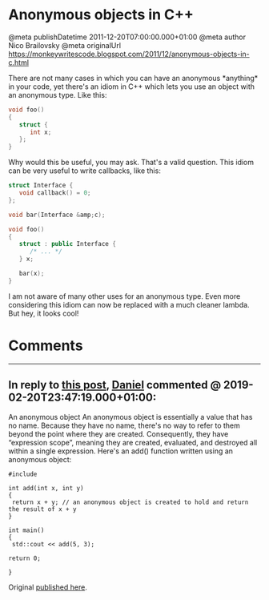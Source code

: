 # Anonymous objects in C++

@meta publishDatetime 2011-12-20T07:00:00.000+01:00
@meta author Nico Brailovsky
@meta originalUrl https://monkeywritescode.blogspot.com/2011/12/anonymous-objects-in-c.html

There are not many cases in which you can have an anonymous \*anything\* in your code, yet there's an idiom in C++ which lets you use an object with an anonymous type. Like this:

```c++
void foo()
{
   struct {
      int x;
   };
}
```

Why would this be useful, you may ask. That's a valid question. This idiom can be very useful to write callbacks, like this:

```c++
struct Interface {
   void callback() = 0;
};

void bar(Interface &amp;c);

void foo()
{
   struct : public Interface {
      /* ... */
   } x;

   bar(x);
}
```

I am not aware of many other uses for an anonymous type. Even more considering this idiom can now be replaced with a much cleaner lambda. But hey, it looks cool!


# Comments

---
## In reply to [this post](), [Daniel]() commented @ 2019-02-20T23:47:19.000+01:00:

An anonymous object
An anonymous object is essentially a value that has no name.
Because they have no name, there's no way to refer to them beyond the point where they are created. Consequently, they have “expression scope”, meaning they are created, evaluated, and destroyed all within a single expression.
Here's an add() function written using an anonymous object:

```
#include

int add(int x, int y)
{
 return x + y; // an anonymous object is created to hold and return the result of x + y
}

int main()
{
 std::cout << add(5, 3);

return 0;

}
```

Original [published here](/blog_md/2011/1220_AnonymousobjectsinC.md).
